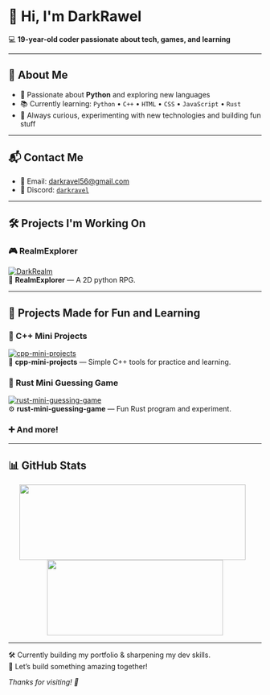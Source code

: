 # 👋 Hi, I'm DarkRawel

💻 **19-year-old coder passionate about tech, games, and learning**

---

## 🧠 About Me
- 🎯 Passionate about **Python** and exploring new languages
- 📚 Currently learning: `Python` • `C++` • `HTML` • `CSS` • `JavaScript` • `Rust`
- 🧠 Always curious, experimenting with new technologies and building fun stuff

---

## 📬 Contact Me
- 📧 Email: [darkravel56@gmail.com](mailto:darkravel56@gmail.com)
- 💬 Discord: [`darkravel`](https://discord.com/users/1298002635403690037)

---

## 🛠️ Projects I'm Working On  

### 🎮 RealmExplorer  
[![DarkRealm](https://github-readme-stats.vercel.app/api/pin/?username=DarkRawel&repo=DarkRealm&theme=radical)](https://github.com/DarkRawel/RealmExplorer)  
🧪 **RealmExplorer** — A 2D python RPG.  

---

## 🚀 Projects Made for Fun and Learning  

### 🔢 C++ Mini Projects  
[![cpp-mini-projects](https://github-readme-stats.vercel.app/api/pin/?username=DarkRawel&repo=cpp-mini-projects&theme=radical)](https://github.com/DarkRawel/cpp-mini-projects)  
🧮 **cpp-mini-projects** — Simple C++ tools for practice and learning.

### 🦀 Rust Mini Guessing Game  
[![rust-mini-guessing-game](https://github-readme-stats.vercel.app/api/pin/?username=DarkRawel&repo=rust-mini-guessing-game&theme=radical)](https://github.com/DarkRawel/rust-mini-guessing-game)  
⚙️ **rust-mini-guessing-game** — Fun Rust program and experiment.

### ➕ And more!
---

## 📊 GitHub Stats

<div align="center">
  <img 
    src="https://github-readme-stats.vercel.app/api?username=DarkRawel&show_icons=true&theme=radical&rank_icon=github&hide_title=true" 
    width="450" height="150" 
    style="margin-right: 10px;" 
  />
  <img 
    src="https://github-readme-stats.vercel.app/api/top-langs/?username=DarkRawel&layout=compact&theme=radical&hide=makefile,batchfile,cmake,ini" 
    width="350" height="150" 
  />
</div>

---

🛠️ Currently building my portfolio & sharpening my dev skills.  
🌱 Let’s build something amazing together!

_Thanks for visiting! 🚀_
